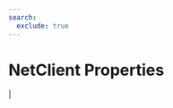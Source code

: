```yaml
---
search:
  exclude: true
---
```


<h1 class="heading"><span class="name">NetClient Properties</span></h1>

|
